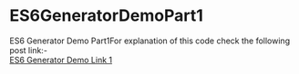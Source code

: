 # ES6GeneratorDemoPart1
ES6 Generator Demo Part1For explanation of this code check the following post link:-<br/>
<a href="http://www.tutorialsavvy.com/2015/03/traceur-es6-generators-part-1.html/">ES6 Generator Demo Link 1</a>
